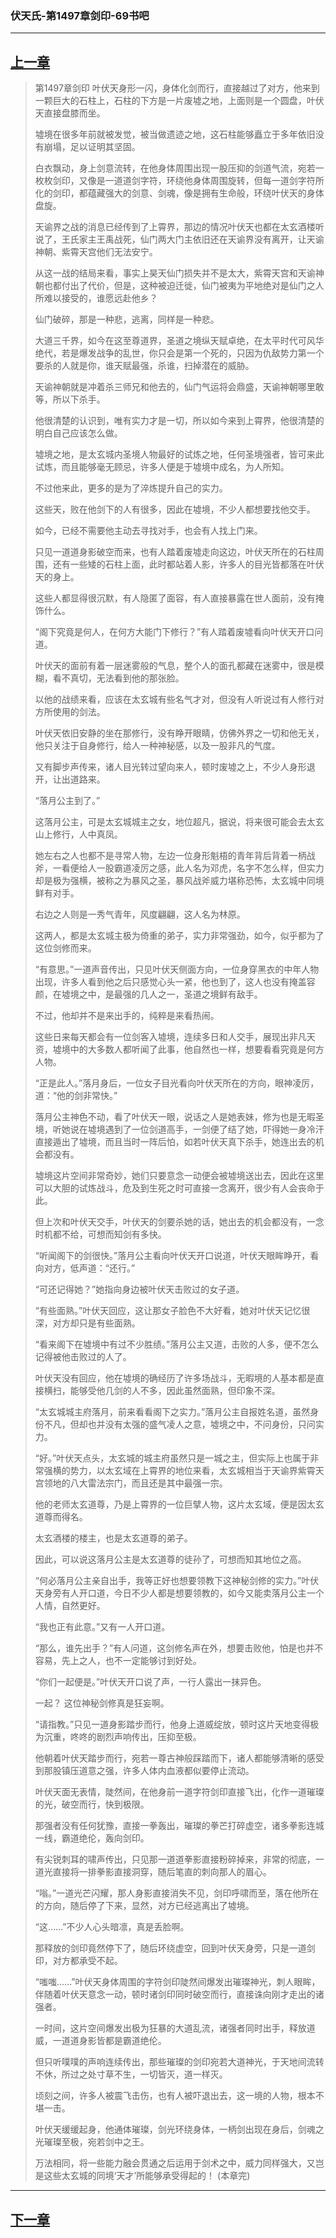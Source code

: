 ### 伏天氏-第1497章剑印-69书吧

--------
[上一章](./1dc1b614701ea6e61da8bf8cb5861eed.md)
--------


>
>
>
>第1497章剑印
>叶伏天身形一闪，身体化剑而行，直接越过了对方，他来到一颗巨大的石柱上，石柱的下方是一片废墟之地，上面则是一个圆盘，叶伏天直接盘膝而坐。
>
>墟境在很多年前就被发觉，被当做遗迹之地，这石柱能够矗立于多年依旧没有崩塌，足以证明其坚固。
>
>白衣飘动，身上剑意流转，在他身体周围出现一股压抑的剑道气流，宛若一枚枚剑印，又像是一道道剑字符，环绕他身体周围旋转，但每一道剑字符所化的剑印，都蕴藏强大的剑意、剑魂，像是拥有生命般，环绕叶伏天的身体盘旋。
>
>天谕界之战的消息已经传到了上霄界，那边的情况叶伏天也都在太玄酒楼听说了，王氏家主王禹战死，仙门两大门主依旧还在天谕界没有离开，让天谕神朝、紫霄天宫他们无法安宁。
>
>从这一战的结局来看，事实上昊天仙门损失并不是太大，紫霄天宫和天谕神朝也都付出了代价，但是，这种被迫迁徙，仙门被夷为平地绝对是仙门之人所难以接受的，谁愿远赴他乡？
>
>仙门破碎，那是一种悲，逃离，同样是一种悲。
>
>大道三千界，如今在这至尊道界，圣道之境纵天赋卓绝，在太平时代可风华绝代，若是爆发战争的乱世，你只会是第一个死的，只因为仇敌势力第一个要杀的人就是你，谁天赋最强，杀谁，扫掉潜在的威胁。
>
>天谕神朝就是冲着杀三师兄和他去的，仙门气运将会鼎盛，天谕神朝哪里敢等，所以下杀手。
>
>他很清楚的认识到，唯有实力才是一切，所以如今来到上霄界，他很清楚的明白自己应该怎么做。
>
>墟境之地，是太玄城内圣境人物最好的试炼之地，任何圣境强者，皆可来此试炼，而且能够毫无顾忌，许多人便是于墟境中成名，为人所知。
>
>不过他来此，更多的是为了淬炼提升自己的实力。
>
>这些天，败在他剑下的人有很多，因此在墟境，不少人都想要找他交手。
>
>如今，已经不需要他主动去寻找对手，也会有人找上门来。
>
>只见一道道身影破空而来，也有人踏着废墟走向这边，叶伏天所在的石柱周围，还有一些矮的石柱上面，此时都站着人影，许多人的目光皆都落在叶伏天的身上。
>
>这些人都显得很沉默，有人隐匿了面容，有人直接暴露在世人面前，没有掩饰什么。
>
>“阁下究竟是何人，在何方大能门下修行？”有人踏着废墟看向叶伏天开口问道。
>
>叶伏天的面前有着一层迷雾般的气息，整个人的面孔都藏在迷雾中，很是模糊，看不真切，无法看到他的那张脸。
>
>以他的战绩来看，应该在太玄城有些名气才对，但没有人听说过有人修行对方所使用的剑法。
>
>叶伏天依旧安静的坐在那修行，没有睁开眼睛，仿佛外界之一切和他无关，他只关注于自身修行，给人一种神秘感，以及一股非凡的气度。
>
>又有脚步声传来，诸人目光转过望向来人，顿时废墟之上，不少人身形退开，让出道路来。
>
>“落月公主到了。”
>
>这落月公主，可是太玄城城主之女，地位超凡，据说，将来很可能会去太玄山上修行，人中真凤。
>
>她左右之人也都不是寻常人物，左边一位身形魁梧的青年背后背着一柄战斧，一看便给人一股霸道凌厉之感，此人名为邓虎，名字不怎么样，但实力却是极为强横，被称之为暴风之圣，暴风战斧威力堪称恐怖，太玄城中同境鲜有对手。
>
>右边之人则是一秀气青年，风度翩翩，这人名为林原。
>
>这两人，都是太玄城主极为倚重的弟子，实力非常强劲，如今，似乎都为了这位剑修而来。
>
>“有意思。”一道声音传出，只见叶伏天侧面方向，一位身穿黑衣的中年人物出现，许多人看到他之后只感觉心头一紧，他也到了，这人也没有掩盖容颜，在墟境之中，是最强的几人之一，圣道之境鲜有敌手。
>
>不过，他却并不是来出手的，纯粹是来看热闹。
>
>这些日来每天都会有一位剑客入墟境，连续多日和人交手，展现出非凡天资，墟境中的大多数人都听闻了此事，他自然也一样，想要看看究竟是何方人物。
>
>“正是此人。”落月身后，一位女子目光看向叶伏天所在的方向，眼神凌厉，道：“他的剑非常快。”
>
>落月公主神色不动，看了叶伏天一眼，说话之人是她表妹，修为也是无暇圣境，听她说在墟境遇到了一位剑道高手，一剑便了结了她，吓得她一身冷汗直接遁出了墟境，而且当时一阵后怕，如若叶伏天真下杀手，她连出去的机会都没有。
>
>墟境这片空间非常奇妙，她们只要意念一动便会被墟境送出去，因此在这里可以大胆的试炼战斗，危及到生死之时可直接一念离开，很少有人会丧命于此。
>
>但上次和叶伏天交手，叶伏天的剑要杀她的话，她出去的机会都没有，一念时机都不给，可想而知剑有多快。
>
>“听闻阁下的剑很快。”落月公主看向叶伏天开口说道，叶伏天眼眸睁开，看向对方，低声道：“还行。”
>
>“可还记得她？”她指向身边被叶伏天击败过的女子道。
>
>“有些面熟。”叶伏天回应，这让那女子脸色不大好看，她对叶伏天记忆很深，对方却只是有些面熟。
>
>“看来阁下在墟境中有过不少胜绩。”落月公主又道，击败的人多，便不怎么记得被他击败过的人了。
>
>叶伏天没有回应，他在墟境的确经历了许多场战斗，无暇境的人基本都是直接横扫，能够受他几剑的人不多，因此虽然面熟，但印象不深。
>
>“太玄城城主府落月，前来看看阁下之实力。”落月公主自报姓名道，虽然身份不凡，但却也并没有太强的盛气凌人之意，墟境之中，不问身份，只问实力。
>
>“好。”叶伏天点头，太玄城的城主府虽然只是一城之主，但实际上也属于非常强横的势力，以太玄域在上霄界的地位来看，太玄城相当于天谕界紫霄天宫领地的八大雷法宗门，而且还是其中最强一宗。
>
>他的老师太玄道尊，乃是上霄界的一位巨擘人物，这片太玄域，便是因太玄道尊而得名。
>
>太玄酒楼的楼主，也是太玄道尊的弟子。
>
>因此，可以说这落月公主是太玄道尊的徒孙了，可想而知其地位之高。
>
>“何必落月公主亲自出手，我等正好也想要领教下这神秘剑修的实力。”叶伏天身旁有人开口道，今日不少人都是想要领教的，如今又能卖落月公主一个人情，自然更好。
>
>“我也正有此意。”又有一人开口道。
>
>“那么，谁先出手？”有人问道，这剑修名声在外，想要击败他，怕是也并不容易，先上之人，也不一定能够讨到好处。
>
>“你们一起便是。”叶伏天开口说了声，一行人露出一抹异色。
>
>一起？
>这位神秘剑修真是狂妄啊。
>
>“请指教。”只见一道身影踏步而行，他身上道威绽放，顿时这片天地变得极为沉重，咚咚的剧烈声响传出，压抑至极。
>
>他朝着叶伏天踏步而行，宛若一尊古神般踩踏而下，诸人都能够清晰的感受到那股镇压道意之强，许多人体内血液都似要停止流动。
>
>叶伏天面无表情，陡然间，在他身前一道字符剑印直接飞出，化作一道璀璨的光，破空而行，快到极限。
>
>那强者没有任何犹豫，直接一拳轰出，璀璨的拳芒打碎虚空，诸多拳影连城一线，霸道绝伦，轰向剑印。
>
>有尖锐刺耳的啸声传出，只见那一道道拳影直接粉碎掉来，非常的彻底，一道光直接将一排拳影直接洞穿，随后笔直的刺向那人的眉心。
>
>“嗡。”一道光芒闪耀，那人身影直接消失不见，剑印呼啸而至，落在他所在的方向，随后停了下来，显然，对方已经逃离出了墟境。
>
>“这……”不少人心头暗凛，真是丢脸啊。
>
>那释放的剑印竟然停下了，随后环绕虚空，回到叶伏天身旁，只是一道剑印，对方都承受不起。
>
>“嗤嗤……”叶伏天身体周围的字符剑印陡然间爆发出璀璨神光，刺人眼眸，伴随着叶伏天意念一动，顿时诸剑印同时破空而行，直接诛向刚才走出的诸强者。
>
>一时间，这片空间爆发出极为狂暴的大道乱流，诸强者同时出手，释放道威，一道道身影皆都是霸道绝伦。
>
>但只听噗噗的声响连续传出，那些璀璨的剑印宛若大道神光，于天地间流转不休，所过之处寸草不生，一切皆灭，道一样灭。
>
>顷刻之间，许多人被震飞击伤，也有人被吓退出去，这一境的人物，根本不堪一击。
>
>叶伏天缓缓起身，他通体璀璨，剑光环绕身体，一柄剑出现在身后，剑魂之光璀璨至极，宛若剑中之王。
>
>万法相同，将一些能力融会贯通之后运用于剑术之中，威力同样强大，又岂是这些太玄城的同境‘天才’所能够承受得起的！
>(本章完)
>
>

--------
[下一章](./33ea7c1457b6c27ebfb5dd3069d29896.md)
--------
